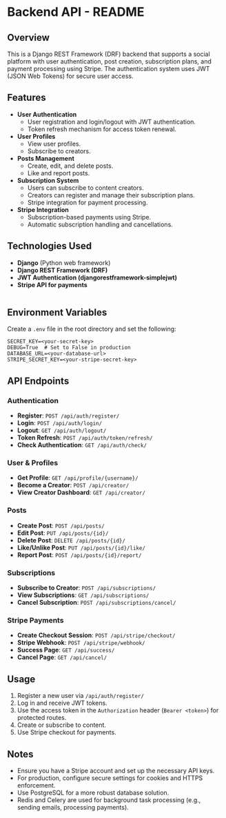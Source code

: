# Backend API - README

## Overview
This is a Django REST Framework (DRF) backend that supports a social platform with user authentication, post creation, subscription plans, and payment processing using Stripe. The authentication system uses JWT (JSON Web Tokens) for secure user access.

## Features
- **User Authentication**
  - User registration and login/logout with JWT authentication.
  - Token refresh mechanism for access token renewal.
- **User Profiles**
  - View user profiles.
  - Subscribe to creators.
- **Posts Management**
  - Create, edit, and delete posts.
  - Like and report posts.
- **Subscription System**
  - Users can subscribe to content creators.
  - Creators can register and manage their subscription plans.
  - Stripe integration for payment processing.
- **Stripe Integration**
  - Subscription-based payments using Stripe.
  - Automatic subscription handling and cancellations.

## Technologies Used
- **Django** (Python web framework)
- **Django REST Framework (DRF)**
- **JWT Authentication (djangorestframework-simplejwt)**
- **Stripe API for payments**
   ```

## Environment Variables
Create a `.env` file in the root directory and set the following:
```
SECRET_KEY=<your-secret-key>
DEBUG=True  # Set to False in production
DATABASE_URL=<your-database-url>
STRIPE_SECRET_KEY=<your-stripe-secret-key>
```

## API Endpoints

### Authentication
- **Register**: `POST /api/auth/register/`
- **Login**: `POST /api/auth/login/`
- **Logout**: `GET /api/auth/logout/`
- **Token Refresh**: `POST /api/auth/token/refresh/`
- **Check Authentication**: `GET /api/auth/check/`

### User & Profiles
- **Get Profile**: `GET /api/profile/{username}/`
- **Become a Creator**: `POST /api/creator/`
- **View Creator Dashboard**: `GET /api/creator/`

### Posts
- **Create Post**: `POST /api/posts/`
- **Edit Post**: `PUT /api/posts/{id}/`
- **Delete Post**: `DELETE /api/posts/{id}/`
- **Like/Unlike Post**: `PUT /api/posts/{id}/like/`
- **Report Post**: `POST /api/posts/{id}/report/`

### Subscriptions
- **Subscribe to Creator**: `POST /api/subscriptions/`
- **View Subscriptions**: `GET /api/subscriptions/`
- **Cancel Subscription**: `POST /api/subscriptions/cancel/`

### Stripe Payments
- **Create Checkout Session**: `POST /api/stripe/checkout/`
- **Stripe Webhook**: `POST /api/stripe/webhook/`
- **Success Page**: `GET /api/success/`
- **Cancel Page**: `GET /api/cancel/`

## Usage
1. Register a new user via `/api/auth/register/`
2. Log in and receive JWT tokens.
3. Use the access token in the `Authorization` header (`Bearer <token>`) for protected routes.
4. Create or subscribe to content.
5. Use Stripe checkout for payments.

## Notes
- Ensure you have a Stripe account and set up the necessary API keys.
- For production, configure secure settings for cookies and HTTPS enforcement.
- Use PostgreSQL for a more robust database solution.
- Redis and Celery are used for background task processing (e.g., sending emails, processing payments).


